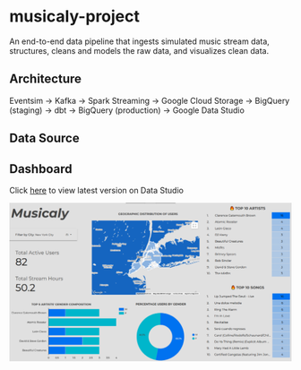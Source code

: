 # musicaly-project

An end-to-end data pipeline that ingests simulated music stream data, structures, cleans and models the raw data, and visualizes clean data.

## Architecture

Eventsim -> Kafka -> Spark Streaming -> Google Cloud Storage -> BigQuery (staging) -> dbt -> BigQuery (production) -> Google Data Studio

## Data Source

## Dashboard

Click [here](https://datastudio.google.com/embed/reporting/1085eb37-b359-4613-90e2-71e54a82ff87/page/vYvuC) to view latest version on Data Studio

![](https://github.com/topefolorunso/musicaly-project/blob/main/Dashboard.png)
